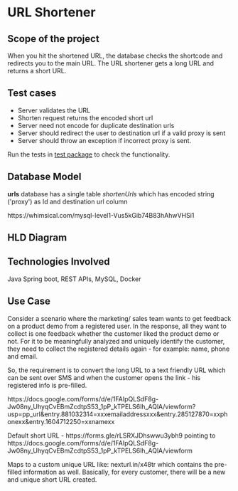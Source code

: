 <h1> URL Shortener </h1>

<h2> Scope of the project </h2>

<p> When you hit the shortened URL, the database checks the shortcode and redirects you to the main URL. The URL shortener gets a long URL and returns a short URL.  </p>

<h2> Test cases </h2>

<ul>
   <li> Server validates the URL </li>
   <li> Shorten request returns the encoded short url </li>
   <li> Server need not encode for duplicate destination urls </li>
   <li> Server should redirect the user to destination url if a valid proxy is sent </li>
   <li> Server should throw an exception if incorrect proxy is sent. </li>
</ul>

<p>Run the tests in <a href="https://github.com/jaysampath/url-shortener/tree/level1/src/test/java/com/project/url/shortener">test package</a> to check the functionality.</p>

<h2> Database Model </h2>
<p> <b>urls</b> database has a single table <i>shortenUrls</i> which has encoded string ('proxy') as Id and destination url column </p>
<p> https://whimsical.com/mysql-level1-Vus5kGib74B83hAhwVHSi1 </p>

<h2> HLD Diagram </h2>

<p>  </p>

<h2> Technologies Involved </h2>

Java Spring boot, REST APIs, MySQL, Docker


<h2> Use Case</h2>

<p> Consider a scenario where the marketing/ sales team wants to get feedback on a product demo from a registered user. In the response, all they want to collect is one feedback whether the customer liked the product demo or not. For it to be meaningfully analyzed and uniquely identify the customer, they need to collect the registered details again - for example: name, phone and email.
</p>  

<p> So, the requirement is to convert the long URL to a text friendly URL which can be sent over SMS and when the customer opens the link - his registered info is pre-filled. </p>

<p> https://docs.google.com/forms/d/e/1FAIpQLSdF8g-Jw08ny_UhyqCvEBmZcdtpS53_1pP_kTPELS6lh_AQlA/viewform?usp=pp_url&entry.881032314=xxxemailaddressxxx&entry.285127870=xxphonexx&entry.1604712250=xxnamexx </p>

<p> Default short URL - https://forms.gle/rLSRXJDhswwu3ybh9 pointing to https://docs.google.com/forms/d/e/1FAIpQLSdF8g-Jw08ny_UhyqCvEBmZcdtpS53_1pP_kTPELS6lh_AQlA/viewform </p>

<p> Maps to a custom unique URL like: nexturl.in/x48tr  which contains the pre-filled information as well. Basically, for every customer, there will be a new and unique short URL created. </p>
